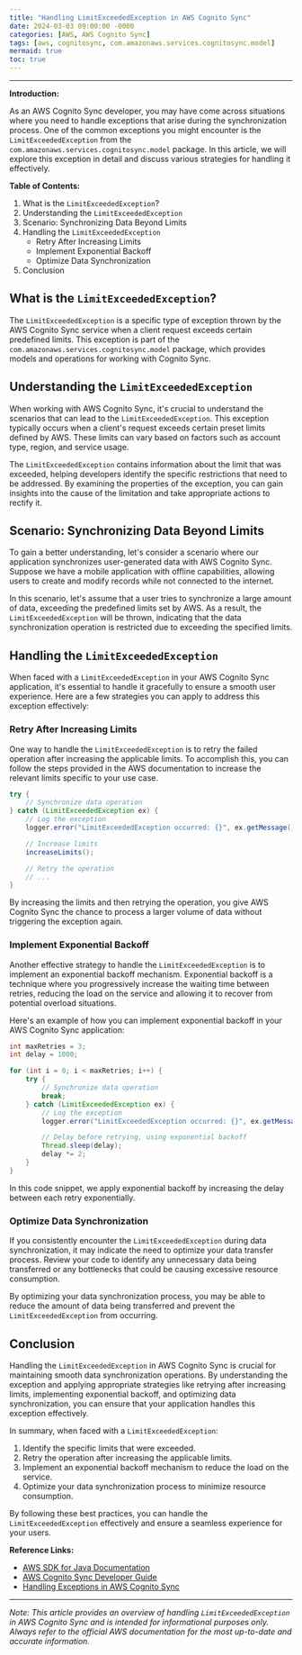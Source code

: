 ```yaml
---
title: "Handling LimitExceededException in AWS Cognito Sync"
date: 2024-03-03 09:00:00 -0000
categories: [AWS, AWS Cognito Sync]
tags: [aws, cognitosync, com.amazonaws.services.cognitosync.model]
mermaid: true
toc: true
---
```



---

**Introduction:**

As an AWS Cognito Sync developer, you may have come across situations where you need to handle exceptions that arise during the synchronization process. One of the common exceptions you might encounter is the `LimitExceededException` from the `com.amazonaws.services.cognitosync.model` package. In this article, we will explore this exception in detail and discuss various strategies for handling it effectively.

**Table of Contents:**

1. What is the `LimitExceededException`?
2. Understanding the `LimitExceededException`
3. Scenario: Synchronizing Data Beyond Limits
4. Handling the `LimitExceededException`
   - Retry After Increasing Limits
   - Implement Exponential Backoff
   - Optimize Data Synchronization
5. Conclusion

## What is the `LimitExceededException`?

The `LimitExceededException` is a specific type of exception thrown by the AWS Cognito Sync service when a client request exceeds certain predefined limits. This exception is part of the `com.amazonaws.services.cognitosync.model` package, which provides models and operations for working with Cognito Sync.

## Understanding the `LimitExceededException`

When working with AWS Cognito Sync, it's crucial to understand the scenarios that can lead to the `LimitExceededException`. This exception typically occurs when a client's request exceeds certain preset limits defined by AWS. These limits can vary based on factors such as account type, region, and service usage.

The `LimitExceededException` contains information about the limit that was exceeded, helping developers identify the specific restrictions that need to be addressed. By examining the properties of the exception, you can gain insights into the cause of the limitation and take appropriate actions to rectify it.

## Scenario: Synchronizing Data Beyond Limits

To gain a better understanding, let's consider a scenario where our application synchronizes user-generated data with AWS Cognito Sync. Suppose we have a mobile application with offline capabilities, allowing users to create and modify records while not connected to the internet.

In this scenario, let's assume that a user tries to synchronize a large amount of data, exceeding the predefined limits set by AWS. As a result, the `LimitExceededException` will be thrown, indicating that the data synchronization operation is restricted due to exceeding the specified limits.

## Handling the `LimitExceededException`

When faced with a `LimitExceededException` in your AWS Cognito Sync application, it's essential to handle it gracefully to ensure a smooth user experience. Here are a few strategies you can apply to address this exception effectively:

### Retry After Increasing Limits

One way to handle the `LimitExceededException` is to retry the failed operation after increasing the applicable limits. To accomplish this, you can follow the steps provided in the AWS documentation to increase the relevant limits specific to your use case.

```java
try {
    // Synchronize data operation
} catch (LimitExceededException ex) {
    // Log the exception
    logger.error("LimitExceededException occurred: {}", ex.getMessage());

    // Increase limits
    increaseLimits();

    // Retry the operation
    // ...
}
```

By increasing the limits and then retrying the operation, you give AWS Cognito Sync the chance to process a larger volume of data without triggering the exception again.

### Implement Exponential Backoff

Another effective strategy to handle the `LimitExceededException` is to implement an exponential backoff mechanism. Exponential backoff is a technique where you progressively increase the waiting time between retries, reducing the load on the service and allowing it to recover from potential overload situations.

Here's an example of how you can implement exponential backoff in your AWS Cognito Sync application:

```java
int maxRetries = 3;
int delay = 1000;

for (int i = 0; i < maxRetries; i++) {
    try {
        // Synchronize data operation
        break;
    } catch (LimitExceededException ex) {
        // Log the exception
        logger.error("LimitExceededException occurred: {}", ex.getMessage());

        // Delay before retrying, using exponential backoff
        Thread.sleep(delay);
        delay *= 2;
    }
}
```

In this code snippet, we apply exponential backoff by increasing the delay between each retry exponentially.

### Optimize Data Synchronization

If you consistently encounter the `LimitExceededException` during data synchronization, it may indicate the need to optimize your data transfer process. Review your code to identify any unnecessary data being transferred or any bottlenecks that could be causing excessive resource consumption.

By optimizing your data synchronization process, you may be able to reduce the amount of data being transferred and prevent the `LimitExceededException` from occurring.

## Conclusion

Handling the `LimitExceededException` in AWS Cognito Sync is crucial for maintaining smooth data synchronization operations. By understanding the exception and applying appropriate strategies like retrying after increasing limits, implementing exponential backoff, and optimizing data synchronization, you can ensure that your application handles this exception effectively.

In summary, when faced with a `LimitExceededException`:

1. Identify the specific limits that were exceeded.
2. Retry the operation after increasing the applicable limits.
3. Implement an exponential backoff mechanism to reduce the load on the service.
4. Optimize your data synchronization process to minimize resource consumption.

By following these best practices, you can handle the `LimitExceededException` effectively and ensure a seamless experience for your users.

**Reference Links:**

- [AWS SDK for Java Documentation](https://aws.amazon.com/documentation/sdk-for-java/)
- [AWS Cognito Sync Developer Guide](https://docs.aws.amazon.com/cognito/latest/developerguide/what-is-amazon-cognito-sync.html)
- [Handling Exceptions in AWS Cognito Sync](https://aws.amazon.com/blogs/developer/how-to-handle-exceptions-aws-sdk-for-java-part-2/)

---

*Note: This article provides an overview of handling `LimitExceededException` in AWS Cognito Sync and is intended for informational purposes only. Always refer to the official AWS documentation for the most up-to-date and accurate information.*